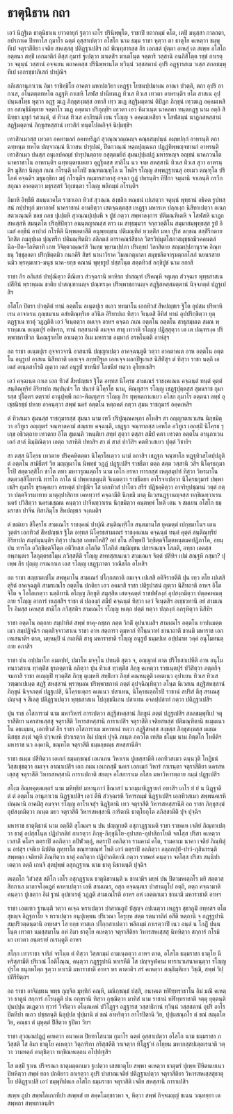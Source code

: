 <h1>ธาตุนิธาน กถา</h1>
<p> เอวํ นิฎฺฐิเต ธาตุนิธาเน ยาวตายุกํ ฐตฺวา เถโร ปรินิพฺพุโต, ราชาปิ ยถากมฺมํ คโต, เตปิ มนุสฺสา กาลกตา, อปรภาเค ปิยทาโส กุมาโร ฉตฺตํ อุสฺสาเปตฺวา อโสโก นาม ธมฺม ราชา หุตฺวา ตา ธาตุโย คเหตฺวา ชมฺพุทีเป จตุราสีติยา เจติย สหเสฺสสุ ปติฎฺฐาเปสิฯ กถํ พิณฺทุสารสฺส กิร เอกสตํ ปุตฺตา อเหสุํ เต สเพฺพ อโสโก อตฺตนา สทฺธิํ เอกมาติกํ ติสฺส กุมารํ ฐเปตฺวา ฆาเตสิฯ ฆาเตโนฺต จตฺตาริ วสฺสานิ อนภิสิโตฺต รชฺชํ กาเรตฺวา จตุนฺนํ วสฺสานํ อจฺจเยน ตถาคตสฺส ปรินิพฺพานโต ทฺวินฺนํ วสฺสสตานํ อุปริ อฎฺฐารสเม วเสฺส สกลชมฺพุทีเป เอกรชฺชาภิเสกํ ปาปุณิฯ</p>


<p>อภิเสกานุภาเวน อิมา ราชิทฺธิโย อาคตา มหาปถวิยา เหฎฺฐา โยชนปฺปมาเณ อาณา ปวตฺติ, ตถา อุปริ อากาเส, อโนตตฺตทหโต อฎฺฐหิ กาเชหิ โสฬส ปานียฆเฎ ทิวเส ทิวเส เทวตา อาหรนฺติฯ ยโต สาสเน อุปฺปนฺนสโทฺธ หุตฺวา อฎฺฐ ฆเฎ ภิกฺขุสงฺฆสฺส อทาสิ เทฺว ฆเฎ สฎฺฐิมตฺตานํ ติปิฎก ภิกฺขุนํ เทฺวฆเฎ อคฺคมเหสิยา อสณฺธิมิตฺตาย จตฺตาโร ฆเฎ อตฺตนา ปริภุญฺชิฯ เทวตา เอว หิมวเนฺต นาคลตา ทนฺตกฎฺฐ นาม อตฺถิ สินิทฺธา มุทุกํ รสวนฺตํ, ตํ ทิวเส ทิวเส อาภิรนฺติ เยน รโญฺญ จ อคฺคมเหสิยา จ โสฬสนฺนํ นาฎกสหสฺสานํ สฎฺฐิมตฺตานํ ภิกฺขุสหสฺสานํ เทวสิกํ ทนฺตโปณกิจฺจํ นิปฺผชฺชิฯ</p>


<p>เทวสิกเมวสฺส  เทวตา อคทามลกํ อคทหรีฎกํ สุวณฺณวณฺณญฺจ คณฺธสมฺปนฺนํ อมฺพปกฺกํ อาหรนฺติ ตถา ฉทฺทนฺต ทหโต ปญฺจวณฺณํ นิวาสน ปารุปณํ, ปีตกวณฺณํ หตฺถปุญฺฉนก ปฎฺฎํทิพฺพญฺจชานกํ อาหรนฺติ เทวสิกเมว ปนสฺส อนุเลปคณฺธํ ปารุปนตฺถาย อสุตฺตมยิกํ สุมนปุปฺผปฎํ มหารหญฺจ อญฺชนํ นาคภวนโต นาคราชาโน อาหรนฺติฯ ฉทฺทนฺตทเหเยว อุฎฺฐิตสฺส สาลิโน นว จาห สหสฺสานิ ทิวเส ทิวเส สุวา อาหรนฺติฯ มูสิกา นิตฺถุส กเณ กโรนฺติ เอโกปิ ขณฺฑตณฺฑุโล น โหติฯ รโญฺญ สพฺพฎฺฐาเนสุ อยเมว ตณฺฑุโล ปริโภคํ คจฺฉติฯ มธุมกฺขิกา มธุํ กโรนฺติฯ กมฺมารสาลาสุ อจฺฉา กูฎํ ปหรนฺติฯ ทีปิกา จมฺมานิ จาเลนฺติ กรวีก สกุณา อาคตฺตฺวา มธุรสฺสรํ วิกุเชนฺตา รโญฺญ พลิกมฺมํ กโรนฺติฯ</p>


<p>อิมาหิ อิทฺธีหิ สมนฺนาคโต ราชาเอก ทิวสํ สุวณฺณ สงฺขลิก พณฺธนํ เปเสตฺวา จตุนฺนํ พุทฺธานํ อธิคต รูปทสฺสนํ กปฺปายุกํ มหากาฬ นาคราชานํ อานยิตฺวา เสตจฺฉตฺตสฺส เหฎฺฐา มหารเห ปลฺลเงฺก นิสีทาเปตฺวา อเนก สตวเณฺณหิ ชลช ถลช ปุเปฺผหิ สุวณฺณปุเปฺผหิ จ ปูชํ กตฺวา สพฺพาลงฺการ ปติมณฺฑิเตหิ จ โสฬสหิ นาฎก สหเสฺสหิ สมนฺตโต ปริกฺขิปิตฺวา อนนฺตญาณสฺส ตาว เม สทฺธมฺมวร จกฺกวตฺติโน สมฺมาสมฺพุทฺธสฺส รูปํ อิเมสํ อกฺขีนํ อาปาถํ กโรหีติ นิพฺพตฺตาสีติ อนุพฺยญฺชน ปติมณฺฑิตํ ทฺวตฺติํส มหา ปุริส ลกฺขณ สสฺสิรีกตาย วิกสิต กมลุปฺผล ปุณฺฑรีก ปติมณฺฑิตมิว สลิลตลํ ตาราคณรํสิชาล วิสรวิปฺผุตโสภาสมุชฺชลมิวคคนตลํ นีล-ปีต-โลหิตาทิ เภท วิจิตฺตวณฺณรํสิ วินทฺธ พฺยามปฺปภา ปริเกฺขป วิลาสิตาย สญฺฌปฺปภานุราค อิณฺทธนุ วิชฺชุลฺลตา ปริกฺขิตฺตมิว กนกคิริ สิขรํ นานาวิราค วิมลเกตุมาลา สมุชฺชลิตจารุมตฺถกโสภํ นยนรสายนมิว พฺรหฺมเทว-มนุช นาค-ยกฺข คณานํ พุทฺธรูปํ ปสฺสโนฺต สตฺตทิวสํ อกฺขิปูชํ นาม อกาสิ</p>


<p>ราชา กิร อภิเสกํ ปาปุณิตฺวา ตีณิเยว สํวจฺฉรานิ พาหิรก ปาสณฺฑํ ปริคณฺหิ จตุเตฺถ สํวจฺฉเร พุทฺธสาสเน ปสีทินํ พฺราหฺมณ ชาติย ปาสณฺฑานญฺจ ปณฺฑรงฺค ปริพฺพาชกานญฺจ สฎฺฐิสหสฺสมตฺตานํ นิจฺจภตฺตํ ปฎฺฐเปสิฯ</p>


<p>อโสโก ปิตรา ปวตฺติตํ ทานํ อตฺตโน อเนฺตปุเร ตเถว ททมาโน เอกทิวสํ สีหปญฺชเร ฐิโต อุปสม ปริพาหิเรน อาจาเรน  ภุญฺชมาเน อสํยติณฺทฺริเย อวินิต อิริยาปเถ ทิสฺวา จิเนฺตสิ อีทิสํ ทานํ อุปปริกฺขิตฺวา ยุตฺตฎฺฐาเน ทาตุํ วฎฺฎติติ เอวํ จิเนฺตตฺวา อมเจฺจ อาหฯ คจฺฉถ ภเณ อตฺตโน อตฺตโน สาธุสมฺมเต สมณ พฺราหฺมเณ อเนฺตปุรํ อติหรถ, ทานํ ทสฺสามาติ อมจฺจา สาธุ เทวาติ รโญฺญ ปฎิสฺสุตฺวา เต เต ปณฺฑรงฺค ปริพฺพาชกาชีวก นิคณฺฐาทโย อาเนตฺวา อิเม มหาราช อมฺหากํ อรหโนฺตติ อาหํสุฯ</p>


<p>อถ ราชา อเนฺตปุเร อุจฺจาวจานิ อาสนานิ ปญฺญาเปตฺว อาคจฺฉนฺตูติ วตฺวา อาคตาคเต อาห อตฺตโน อตฺตโน อนุรูเป อาสเน นิสีทถาติ เอกเจฺจ ภทฺทปีฐเก เอกเจฺจ ผลกปีฐเกเส นิสีทิํสุฯ ตํ ทิสฺวา ราชา นตฺถิ เอเตสํ อเนฺตสาโรติ ญตฺวา เตสํ อนุรูปํ ขาทนียํ โภชนียํ ทตฺวา อุโยฺยเชสิฯ</p>


<p>เอวํ คจฺฉเนฺต กาเล เอก ทิวสํ สีหปญฺชเร ฐิโต อทฺทส นิโคฺรธ สามเณรํ ราชงฺคเณน คจฺฉนฺตํ ทนฺตํ คุตฺตํ สนฺติณฺทฺริยํ อิริยาปถ สมฺปนฺนํฯ โก ปนายํ นิโคฺรโธ นาม, พิณฺทุสาร รโญฺญ เชฎฺฐปุตฺตสฺส สุมนราช กุมารสฺส ปุโตฺตฯ ตตฺรายํ อานุปุพฺพี กถา-พิณฺทุสาร รโญฺญ กิร ทุพฺพลกาเลเยว อโสก กุมาโร อตฺตนา ลทฺธํ อุเชฺชนิรชฺชํ ปหาย อาคนฺตฺวา สพฺพํ นครํ อตฺตโน หตฺถคตํ กตฺวา สุมน ราชกุมารํ อคฺคเหสิฯ</p>


<p>ตํ ทิวสเมว สุมนสฺส ราชกุมารสฺส สุมนา นาม เทวี ปริปุณฺณคพฺภา อโหสิฯ สา อญฺญาตกเวเสน นิกฺขมิตฺวา อวิทูเร อญฺญตรํ จณฺฑาลคามํ สณฺธาย คจฺฉนฺติ, เชฎฺฐก จณฺฑาลสฺส เคหโต อวิทูเร เอกสฺมิํ นิโคฺรธ รุเกฺข อธิวตฺถาย เทวตาย อิโต สุมเนติ วหนฺติยา สทฺทํ สุตฺวา ตสฺสา สมีปํ คตา เทวตา อตฺตโน อานุภาเวน เอกํ สาลํ นิมฺมิณิตฺวา เอตฺถ วสาหิติ ปทาสิฯ สา ตํ สาลํ ปาวิสิฯ คตทิวเสเยว ปุตฺตํ วิชายิฯ</p>


<p>สา ตสฺส นิโคฺรธ เทวตาย ปริคฺคหิตตฺตา นิโคฺรโธเตฺวว นามํ อกาสิฯ เชฎฺฐก จณฺฑาโล ทฎฺฐทิวสโตปฺปภูติ ตํ อตฺตโน สามิธีตรํ วิย มญฺญมาโน นิพทฺธํ วฎฺฎํ ปฎฺฐเปสิฯ ราชธีตา ตตฺถ สตฺต วสฺสานิ วสิฯ นิโคฺรธกุมาโรปิ สตฺตวสฺสิโก ชาโต ตทา มหาวรุณเตฺถโร นาม เอโก อรหา ทารกสฺส เหตุสมฺปทํ ทิสฺวา วิหรมาโน สตฺตวสฺสิโกทานิ ทารโก กาโล นํ ปพฺพาเชตุนฺติ จิเนฺตตฺวา ราชธีตยา อาโรจาเปตฺวา นิโคฺรธกุมารํ ปพฺพาเชสิฯ กุมาโร ขุรเคฺคเยว อรหตฺตํ ปาปุณิฯ โส เอกทิวสํ ปาโตว สรีรํ ปฎิชคฺคิตฺวา อาจริยุปชฺฌานํ  วตฺตํ กตฺวา ปตฺตจีวรมาทาย มาตุอุปาสิกาย เคหทฺวารํ คจฺฉามีติ นิกฺขมิ มาตุ นิเวสนฎฺฐานญฺจสฺส ทกฺขิณทฺวาเรน นครํ ปวิสิตฺวา นครมเชฺฌน คนฺตฺวา ปาจีนทฺวาเรน นิกฺขมิตฺวา คนฺตพฺพํ โหติ เตน จ สมเยน อโสโก ธมฺมราชา ปาจีน ทิสาภิมุโข สีหปญฺชเร จงฺกมติฯ</p>


<p>ตํ ขณํเยว สิโคฺรโธ สามเณโร ราชงฺคณํ ปาปุณิ สนฺติณฺทฺริโย สนฺตมานโส ยุคมตฺตํ เปกฺขมาโนฯ เตน วุตฺตํฯ เอกทิวสํ สีหปญฺชเร ฐิโต อทฺทส นิโคฺรธสามเณรํ ราชงฺคเณน คจฺฉนฺตํ ทนฺตํ คุตฺตํ สนฺติณฺทฺริยํ อิริยาปถ สมฺปนฺนนฺติฯ ทิสฺวา ปนสฺส เอตทโหสิ? อยํ ชโน สโพฺพปิ วิกฺขิตฺตจิโตฺตหนฺตมคปฎิภาโค, อยมฺปน ทารโก อวิกฺขิตฺตจิโตฺต อติวิยสฺส อโลกิต วิโลกิตํ สมฺมิญฺชน ปสารณญฺจ โสภติ, อทฺธา เอตสฺส อพฺภนฺตเร โลกุตฺตรธโมฺม ภวิสฺสตีติ รโญฺญ สหทสฺสเนเนว สามเณเร จิตฺตํ ปสีทิฯ เปมํ สณฺฐหิ กสฺมา? ปุเพฺพ กิร ปุญฺญ กรณกาเล เอส รโญฺญ เชฎฺฐภาตา วาณิชโก อโหสิฯ</p>


<p>อถ ราชา สญฺชาตเปโม สพหุมาโน สามเณรํ ปโกฺกสถาติ อมเจฺจ เปเสสิ อติจิรายตีติ ปุน เทฺว ตโย เปเสสิ ตุริตํ อาคจฺฉตูติ สามรเณโร อตฺตโน ปกติยา เอว อคมาสิ ราชา ปติรูปาสนํ ญตฺวา นิสีทถาติ อาหฯ อิโต จิโต จ โอโลเกตฺวา นตฺถิทานิ อโญฺญ ภิกฺขุติ สมุสฺสิต เสตจฺฉตฺตํ ราชปฬฺลงฺกํ อุปสงฺกมิตฺวา ปตฺตคหณตฺถาย รโญฺญ อาการํ ทเสฺสสิฯ ราชา ตํ ปลฺลงฺกํ สมีปํ คจฺฉนฺตํ ทิสฺวา เอวํ จิเนฺตสิฯ อเชฺชวทานิ อยํ สามเณโร อิมสฺส เคหสฺส สามิโก ภวิสฺสติฯ สามเณโร รโญฺญ หเตฺถ ปตฺตํ ทตฺวา ปลฺลงฺกํ อภรุหิตฺวา นิสีทิฯ</p>


<p>ราชา อตฺตโน อตฺถาย สมฺปาทิตํ สพฺพํ ยาคุ-กชฺชก ภตฺต วิกติํ อุปนาเมสิฯ สามเณโร อตฺตโน ยาปนมตฺตเมว สมฺปฎิจฺฉิฯ ภตฺตกิจฺจาวสาเน ราชา อาห สตฺถารา ตุมฺหากํ ทิโนฺนวาทํ ชานาถาติ ชานมิ มหาราช เอกเทเสนาติฯ ตาต, มยฺหมฺปิ นํ กเถหีติ สาธุ มหาราชาติ รโญฺญ อนุรูปํ ธมฺมปเท อปฺปมาท วคฺคํ อนุโมทนตฺถาย อภาสิฯ</p>


<p>ราชา ปน อปฺปมาโท อมตปทํ, ปมาโท มจฺจุโน ปทนฺติ สุตฺว จ, อญฺญาตํ ตาต ปริโยสาเปหีติ อาห อนุโมทนาวสาเน ทฺวตฺติํส ธุรภตฺตานิ ลภิตฺวา ปุน ทิวเส ทฺวตฺติํส ภิกฺขุ คเหตฺวา ราชเนฺตปุรํ ปวิสิตฺวา ภตฺตกิจฺจมกาสิ ราชา อเญฺญปิ ทฺวตฺติํส ภิกฺขุ ตุเมฺหหิ สทฺธิํเยว ภิกฺขํ คณฺหนฺตูติ เอเตเนว อุปาเยน ทิวเส ทิวเส วฑฺฒาเปเนฺต สฎฺฐิ  สหสฺสานํ พฺราหฺมณ ปริพฺพาชกานํ ภตฺตํ อุปจฺฉิณฺทิตฺวา อโนฺต นิเวสเน สฎฺฐิสหสฺสานํ ภิกฺขุนํ นิจฺจภตฺตํ ปฎฺฐเปสิ, นิโคฺรธเตฺถร คเตเนว ปสาเทน, นิโคฺรธเตฺถโรปิ ราชานํ สปริสํ ตีสุ สรเณสุ ปญฺจสุ จ สีเลสุ ปติฎฺฐาเปตฺวา พุทฺธสาสเน โปถุชฺชนิเกน ปสาเทน อจลปฺปสาทํ กตฺวา ปติฎฺฐาเปสิฯ</p>


<p>ปุน ราช อโสการามํ นาม มหาวิหารํ การเปตฺวา สฎฺฐิสหสฺสานํ ภิกฺขูนํ ภตฺตํ ปฎฺฐเปสิฯ สกลชมฺพุทีเป จตุราสีติยา นครสหเสฺสสุ จตุราสีติ วิหารสหสฺสานิ การาเปสิฯ จตุราสีติ เจติยสหสฺส ปติมณฺฑิตานิ ธเมฺมเนว โน อธเมฺมน, เอกทิวสํ กิร ราชา อโสการาเม มหาทานํ ทตฺวา สฎฺฐิสหสฺส สงฺขสฺส ภิกฺขุสงฺฆสฺส มเชฺฌ นิสชฺช สงฺฆํ จตูหิ ปวฺจเยหิ ปวาเรตฺวา อิมํ ปญฺหํ ปุจฺฉิ ภเนฺต ภควโต เทสิต ธโมฺม นาม กิตฺตโก โหตีติฯ มหาราช นว องฺคานิ, ขณฺทโต จตุราสีติ ธมฺมกฺขณฺธ สหสฺสานีติฯ</p>


<p>ราชา ธเมฺม ปสีทิตฺวา เอเกกํ ธมฺมกฺขณฺธํ เอเกเกน วิหาเรน ปูเชสฺสามีติ เอกทิวสเมว ฉนฺนวุติ โกฎิธนํ วิสฺสเชฺชตฺวา อมเจฺจ อาณาเปสิฯ เอถ ภเณ เอเกกสฺมิํ นคเร เอกเมกํ วิหารํ กาเรนฺตา จตุราสีติยา นครสหเสฺสสุ จตุราสีติ วิหารสหสฺสานิ การาเปถาติ สยญฺจ อโสการาเม อโสก มหาวิหารตฺถาย กมฺมํ ปฎฺฐเปสิฯ</p>


<p>สโงฺฆ อิณฺทคุตฺตเตฺถรํ นาม มหิทฺธิยํ มหานุภาวํ ขีณาสวํ นวกมฺมาธิฎฺฐายกํ อทาสิฯ เถโร ยํ ยํ น นิฎฺฐาติ ตํ ตํ อตฺตโน อานุภาเวน นิฎฺฐาเปสิฯ เอวํ ตีหิ สํวจฺฉเรหิ วิหารกมฺมํ นิฎฺฐาเปสิฯ เอกทิวสเมว สพฺพนคเรหิ ปณฺณานิ อาคมิํสุ อมจฺจา รโญฺญ อาโรเจสุํฯ นิฎฺฐิตานิ เทว จตุราสีติ วิหารสหสฺสานีติ อถ ราชา ภิกฺขุสงฺฆํ อุปสงฺกมิตฺวา ภเนฺต มยา จตุราสีติ วิหารสหสฺสานิ การิตานิ ธาตุโยกุโต ลภิสฺสามีติ ปุจ ปุจฺฉิฯ</p>


<p>มหาราช ธาตุนิธานํ นาม อตฺถีติ สุโณมฯ น ปน ปญฺญายติ อสุกาฎฺฐาเนติ ราชา ราชคเห เจติยํ ภิณฺทาเปตฺวา ธาตุํ อปสฺสโนฺต ปฎิปากติยํ กาเรตฺวา ภิกฺขุ-ภิกฺขุนิโย-อุปาสก-อุปาสิกาโยติ จตโสฺส ปริสา คเหตฺวา เวสาลิํ คโตฯ ตตฺราปิ อลภิตฺวา กปิฬวตฺถุํ, ตตฺราปิ อลภิตฺวา รามคามํ คโต, รามคาเม นาคา เจติยํ ภิณฺทิตุํ น อทํสุฯ เจติเย นิปติต กุทฺทาโล ขณฺฑาขณฺฑํ โหติ เอวํ ตตฺราปิ อลภิตฺวา อลฺลกปฺปํ-ปาวํ-กุสินารนฺติ สพฺพตฺถ เจติยาติ ภิณฺทิตฺวา ธาตุํ อลภิตฺวา ปฎิปากติกานิ  กตฺวา ราชคหํ คนฺตฺวา จตโสฺส ปริสา สนฺนิปาเตตฺวา อตฺถิ เกนจิ สุตปุพฺพํ อสุกฎฺฐาเน นาม ธาตุ นิธานนฺติ ปุจฺฉิฯ</p>


<p>ตเตฺถโก วิสํวสฺส สติโก เถโร อสุกฎฺฐาเน ธาตุนิธานนฺติ น ชานามิฯ มยฺหํ ปน ปิตามหเตฺถโร มยิ สตฺตวสฺสิกกาเล มาลาจโงฺคฎกํ คาหาเปตฺวา เอหิ สามเณร, อสุก คจฺฉนฺตเร ปาสานถูโป อตฺถิ, ตตฺถ คจฺฉามาติ คนฺตฺวา ปูเชตฺวา อิมํ ฐานํ อุปธาเรตุํ วฎฺฎติ สามเณโรติ อาหฯ อหํ เอตฺตกเมว ชานามิ มหาราชาติ อาหฯ</p>


<p>ราชา เอตเทว ฐานนฺติ วตฺวา คเจฺฉ หราเปตฺวา ปาสาณถูปํ ปํสุญฺจ อปเนตฺวา เหฎฺฐา สุธาภูมิํ อทฺทสฯ ตโต สุธญฺจ อิฎฺฐกาโย จ หราเปตฺวา อนุปุเพฺพน ปริเวณา โอรุยฺห สตฺต รตนวาลิกํ อสีติ หตฺถานิ จ กฎฺฐรูปานิ สมฺปริวตฺตนฺตานิ อทฺทสฯ โส ยกฺข ทาสเก ปโกฺกสาเปตฺวา พลิกมฺมํ กาเรตฺวาปิ เนว อนฺตํ น โกฎิํ ปนฺนโนฺต เทวตา นมสฺสมาโน อหํ อิมา ธาตุโย คเหตฺวา จตุราสีติยา วิหารสหเสฺสสุ นิทหิตฺวา สกฺการํ กโรมิ มา เทวตา อนฺตรายํ กเรนฺตูติ อาหฯ</p>


<p>สโกฺก เทวราชา จาริกํ จรโนฺต ตํ ทิสฺวา วิสฺสกมฺมํ อามเนฺตตฺวา อาหฯ ตาต, อโสโก ธมฺมราชา ธาตุโย นีหริสฺสามีติ ปริเวณํ โอติโณฺณ, คนฺตฺวา กฎฺฐรูปานิ หาเรหีติ โส ปญฺจจูฬคาม ทารกเวเสนาคนฺตฺวา รโญฺญ ปุรโต ธนุกหโตฺถ ฐตฺวา หาเรมิ มหาราชาติ อาหฯ หร ตาตาติฯ สรํ คเหตฺวา สณฺธิมฺหิเยว วิชฺฌิ, สพฺพํ วิปฺปกิรียิตฺถฯ</p>


<p>อถ ราชา อาจิญฺชเน พทฺธ กุญฺจิก มุทฺทิกํ คณฺหิ, มณิกฺขณฺธํ ปสฺสิ, อนาคเต ทฬิทฺทราชาโน อิมํ มณิํ คเหตฺวา ธาตูนํ สกฺการํ กโรนฺตูติ ปน อกฺขรานิ ทิสฺวา กุชฺฌิตฺวา มาทิสํ นาม ราชานํ ทฬิทฺทราชาติ จตฺตุ ยุตฺตนฺติ ปุนปฺปุน ฆเฎตฺวา ทฺวารํ วิจริตฺวา อโนฺตเคหํ ปวิโฎฺฐฯ อฎฺฐารส วสฺสาธิกานํ ทฺวินฺนํ วสฺสสตานํ อุปริ อาโรปิตทีปา ตเถว ปชฺชลนฺติ นิลุปฺปล ปุปฺผานิ ตํ ขณํ อาหริตฺวา อาโรปิตานิ วิย, ปุปฺผสณฺถโร ตํ ขณํ สณฺถโต วิย, คณฺธา ตํ มุหุตฺตํ ปิํสิตฺวา ฐปิตา วิยฯ</p>


<p>ราชา สุวณฺณปฎฺฎํ คเหตฺวา อนาคเต ปิยทาโสนาม กุมาโร ฉตฺตํ อุสฺสาเปตฺวา อโสโก นาม ธมฺมราชา ภวิสฺสติ โส อิมา ธาตุโย คเหตฺวา วิตฺถาริกา กริสฺสตีติ วาเจตฺวา ทิโฎฺฐ’หํ อโยฺยน มหากสฺสปเตฺถเรนาติ วตฺวา วามหตฺถํ อาภุชิตฺวา ทกฺขิณหเตฺถน อโปฺปเฐสิฯ</p>


<p>โส ตสฺมิํ ฐาเน ปริจรณก ธาตุมตฺตกเมว ฐเปตฺวา เสสธาตุโย สพฺพา คเหตฺวา ธาตุฆรํ ปุเพฺพ ปิหิตนเยเนว ปิทหิตฺวา  สพฺพํ ยถา ปกติยาว กาเรตฺวา อุปริ ปาสาณเจติยํ ปติฎฺฐาเปตฺวา จตุราสีติยา วิหารสหเสฺสสุธาตุโย ปติฎฺฐาเปสิ เอวํ ชมฺพุทีปตเล อโสโก ธมฺมราชา จตุราสิติ เจติย สหสฺสานิ การาเปสิฯ</p>


<p>สเพฺพ ถูปา สพฺพโลเกกทีปา สเพฺพสํ เย สคฺคโมกฺขาวหา จ, หิตฺวา สพฺพํ กิจฺจมญฺญํ ชเนน วณฺทยฺยา เต สพฺพถา สพฺพกาลนฺติฯ</p>





